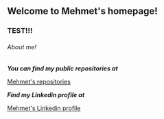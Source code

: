 ## Welcome to Mehmet's homepage!

### TEST!!!

###### About me!

***You can find my public repositories at***

[Mehmet's repositories](https://github.com/doganmehmet?tab=repositories)


_**Find my Linkedin profile at**_

[Mehmet's Linkedin profile](https://www.linkedin.com/in/dmehmet/?locale=en_US)
